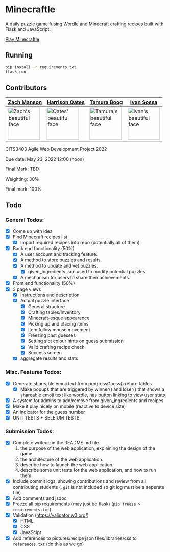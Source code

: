 # Minecraftle

A daily puzzle game fusing Wordle and Minecraft crafting recipes built with Flask and JavaScript.

[Play Minecraftle](https://minecraftle.zachmanson.com)

## Running

```sh
pip install -r requirements.txt
flask run
```

## Contributors

| [Zach Manson](https://github.com/pavo-etc) | [Harrison Oates](https://github.com/Oatesha) | [Tamura Boog](https://github.com/Tamura77) | [Ivan Sossa](https://github.com/SossaG) |
| --- | --- | --- | --- |
| <img alt="Zach's beautiful face" src="https://avatars.githubusercontent.com/u/24368336?v=4" width="100"> | <img alt="Oates' beautiful face" src="https://avatars.githubusercontent.com/u/73292759?v=4" width="100"> | <img alt="Tamura's beautiful face" src="https://avatars.githubusercontent.com/u/92499933?v=4" width="100"> | <img alt="Ivan's beautiful face" src="https://avatars.githubusercontent.com/u/53945538?v=4" width="100"> |

CITS3403 Agile Web Development Project 2022

Due date: May 23, 2022 12:00 (noon)

Final Mark: TBD

Weighting: 30%

Final mark: 100%

## Todo

### General Todos:
 + [x] Come up with idea
 + [x] Find Minecraft recipes list
   + [x] Import required recipes into repo (potentially all of them)
 + [x] Back end functionality (50%)
   + [x] A user account and tracking feature.
   + [x] A method to store puzzles and results.
   + [x] A method to update and vet puzzles.
     + [x] given_ingredients.json used to modify potential puzzles
   + [x] A mechanism for users to share their achievements.
 + [x] Front end functionality (50%)
  + [x] 3 page views
    + [x] Instructions and description
    + [x] Actual puzzle interface
      + [x] General structure
      + [x] Crafting tables/Inventory
      + [x] Minecraft-esque appearance
      + [x] Picking up and placing items
      + [x] Item follow mouse movement
      + [x] Freezing past guesses
      + [x] Setting slot colour hints on guess submission
      + [x] Valid crafting recipe check
      + [x] Success screen
    + [x] aggregate results and stats

### Misc. Features Todos:
+ [x] Generate shareable emoji text from progressGuess() return tables
  + [x] Make popups that are triggered by winner() and loser() that shows a shareable emoji text like wordle, has button linking to view user stats
+ [x] A system for admins to add/remove from given_ingredients and recipes
+ [x] Make it play nicely on mobile (reactive to device size)
+ [x] An indicator for the guess number
+ [x] UNIT TESTS + SELEIUM TESTS

### Submission Todos:
+ [x] Complete writeup in the README.md file
  1. the purpose of the web application, explaining the design of the game
  2. the architecture of the web application.
  3. describe how to launch the web application.
  4. describe some unit tests for the web application, and how to run them.
+ [x] Include commit logs, showing contributions and review from all contributing students (`.git` is not included so git log must be a seperate file)
+ [x] Add comments and jsdoc
+ [x] Freeze all pip requirements (may just be flask) (`pip freeze > requirements.txt`)
+ [x] Validation (https://validator.w3.org/)
  + [x] HTML
  + [x] CSS
  + [x] JavaScipt
+ [x] Add references to pictures/recipe json files/libraries/css to `references.txt` (do this as we go)
